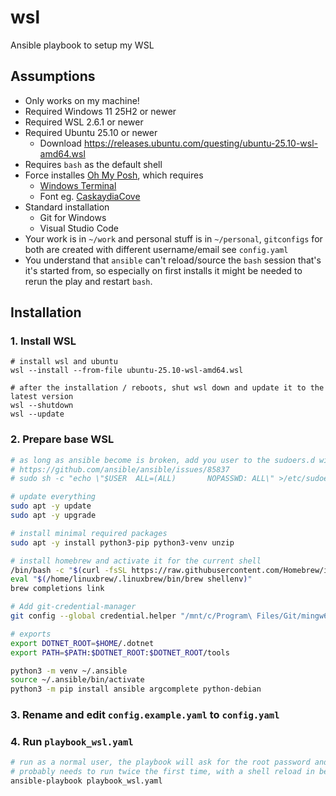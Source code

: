 # wsl
Ansible playbook to setup my WSL

## Assumptions

* Only works on my machine!
* Required Windows 11 25H2 or newer
* Required WSL 2.6.1 or newer
* Required Ubuntu 25.10 or newer
  * Download https://releases.ubuntu.com/questing/ubuntu-25.10-wsl-amd64.wsl
* Requires `bash` as the default shell
* Force installes [Oh My Posh](https://ohmyposh.dev/), which requires
  * [Windows Terminal](https://github.com/microsoft/terminal) 
  * Font eg. [CaskaydiaCove](https://github.com/ryanoasis/nerd-fonts/releases/download/v3.4.0/CascadiaCode.zip)
* Standard installation
  * Git for Windows
  * Visual Studio Code
* Your work is in `~/work` and personal stuff is in `~/personal`, `gitconfigs` for both are created with different username/email see `config.yaml`
* You understand that `ansible` can't reload/source the `bash` session that's it's started from, so especially on first installs it might be needed to rerun the play and restart `bash`.

## Installation

### 1. Install WSL
```shell
# install wsl and ubuntu
wsl --install --from-file ubuntu-25.10-wsl-amd64.wsl

# after the installation / reboots, shut wsl down and update it to the latest version
wsl --shutdown
wsl --update
```

### 2. Prepare base WSL
```bash
# as long as ansible become is broken, add you user to the sudoers.d with NOPASSWD
# https://github.com/ansible/ansible/issues/85837
# sudo sh -c "echo \"$USER  ALL=(ALL)       NOPASSWD: ALL\" >/etc/sudoers.d/$USER"

# update everything
sudo apt -y update
sudo apt -y upgrade

# install minimal required packages
sudo apt -y install python3-pip python3-venv unzip

# install homebrew and activate it for the current shell
/bin/bash -c "$(curl -fsSL https://raw.githubusercontent.com/Homebrew/install/HEAD/install.sh)"
eval "$(/home/linuxbrew/.linuxbrew/bin/brew shellenv)"
brew completions link

# Add git-credential-manager
git config --global credential.helper "/mnt/c/Program\ Files/Git/mingw64/bin/git-credential-manager.exe"

# exports
export DOTNET_ROOT=$HOME/.dotnet
export PATH=$PATH:$DOTNET_ROOT:$DOTNET_ROOT/tools

python3 -m venv ~/.ansible
source ~/.ansible/bin/activate
python3 -m pip install ansible argcomplete python-debian
```

### 3. Rename and edit `config.example.yaml` to `config.yaml`

### 4. Run `playbook_wsl.yaml`
```bash
# run as a normal user, the playbook will ask for the root password and elevate when needed!
# probably needs to run twice the first time, with a shell reload in between
ansible-playbook playbook_wsl.yaml
```
